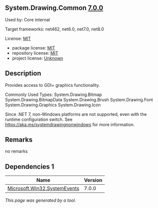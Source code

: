 System.Drawing.Common [7.0.0](https://www.nuget.org/packages/System.Drawing.Common/7.0.0)
--------------------

Used by: Core internal

Target frameworks: net462, net6.0, net7.0, net8.0

License: [MIT](../../../../licenses/mit) 

- package license: [MIT](https://licenses.nuget.org/MIT) 
- repository license: [MIT](https://github.com/dotnet/runtime) 
- project license: [Unknown](https://dot.net/) 

Description
-----------
Provides access to GDI+ graphics functionality.

Commonly Used Types:
System.Drawing.Bitmap
System.Drawing.BitmapData
System.Drawing.Brush
System.Drawing.Font
System.Drawing.Graphics
System.Drawing.Icon

Since .NET 7, non-Windows platforms are not supported, even with the runtime configuration switch. See https://aka.ms/systemdrawingnonwindows for more information.

Remarks
-----------
no remarks


Dependencies 1
-----------

|Name|Version|
|----------|:----|
|[Microsoft.Win32.SystemEvents](../../../../packages/nuget.org/microsoft.win32.systemevents/7.0.0)|7.0.0|

*This page was generated by a tool.*
